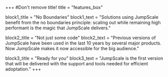 +++
#Don't remove title!
title = "features_box"

block1_title = "No Boundaries"
block1_text = "Solutions using JumpScale benefit from the no boundaries principle: scaling out while remaining high performant is the magic that JumpScale delivers."

block2_title = "Not just some code"
block2_text = "Previous versions of JumpScale have been used in the last 10 years by several major products. Now JumpScale makes it now accessible for the big audience."

block3_title = "Ready for you"
block3_text = "JumpScale is the first version that will be delivered with the support and tools needed for efficient adoptation."
+++
